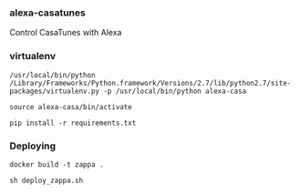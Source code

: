 ### alexa-casatunes

Control CasaTunes with Alexa

### virtualenv

    /usr/local/bin/python /Library/Frameworks/Python.framework/Versions/2.7/lib/python2.7/site-packages/virtualenv.py -p /usr/local/bin/python alexa-casa

    source alexa-casa/bin/activate

    pip install -r requirements.txt

### Deploying

    docker build -t zappa .

    sh deploy_zappa.sh
